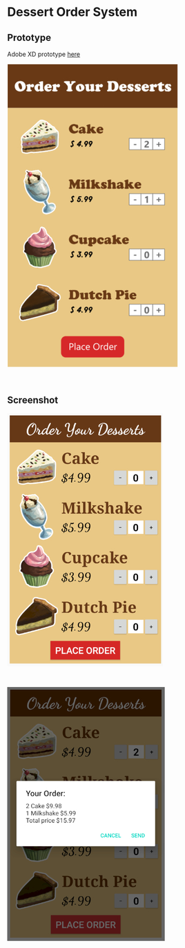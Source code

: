 # Dessert Order System

## Prototype
Adobe XD prototype [here](https://xd.adobe.com/view/ba26b2a4-d025-48da-6d4f-df522c26cfb5-cc17/)
<br>
<p align="left">
  <img src="https://github.com/tix123/Dessert-Order-System/blob/master/screenshots/Screenshot_prototype.jpg">
</p>
<br>



## Screenshot

<p align="left">
  <img src="https://github.com/tix123/Dessert-Order-System/blob/master/screenshots/Screenshot_01.jpg">
</p>
<br>
<p align="left">
  <img src="https://github.com/tix123/Dessert-Order-System/blob/master/screenshots/Screenshot_02.jpg">
</p>

